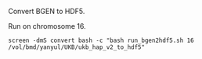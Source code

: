 Convert BGEN to HDF5.

Run on chromosome 16.

```
screen -dmS convert bash -c "bash run_bgen2hdf5.sh 16 /vol/bmd/yanyul/UKB/ukb_hap_v2_to_hdf5"
```
